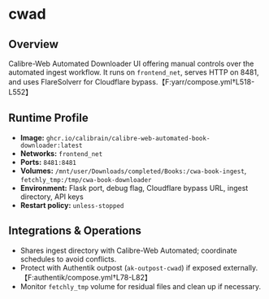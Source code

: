 # cwad

## Overview
Calibre-Web Automated Downloader UI offering manual controls over the automated ingest workflow. It runs on `frontend_net`, serves HTTP on 8481, and uses FlareSolverr for Cloudflare bypass.【F:yarr/compose.yml†L518-L552】

## Runtime Profile
- **Image:** `ghcr.io/calibrain/calibre-web-automated-book-downloader:latest`
- **Networks:** `frontend_net`
- **Ports:** `8481:8481`
- **Volumes:** `/mnt/user/Downloads/completed/Books:/cwa-book-ingest`, `fetchly_tmp:/tmp/cwa-book-downloader`
- **Environment:** Flask port, debug flag, Cloudflare bypass URL, ingest directory, API keys
- **Restart policy:** `unless-stopped`

## Integrations & Operations
- Shares ingest directory with Calibre-Web Automated; coordinate schedules to avoid conflicts.
- Protect with Authentik outpost (`ak-outpost-cwad`) if exposed externally.【F:authentik/compose.yml†L78-L82】
- Monitor `fetchly_tmp` volume for residual files and clean up if necessary.
